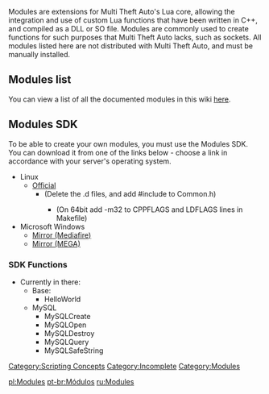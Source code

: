 Modules are extensions for Multi Theft Auto's Lua core, allowing the integration and use of custom Lua functions that have been written in C++, and compiled as a DLL or SO file. Modules are commonly used to create functions for such purposes that Multi Theft Auto lacks, such as sockets. All modules listed here are not distributed with Multi Theft Auto, and must be manually installed.

Modules list
------------

You can view a list of all the documented modules in this wiki [here](/:Category:Modules.md "wikilink").

Modules SDK
-----------

To be able to create your own modules, you must use the Modules SDK. You can download it from one of the links below - choose a link in accordance with your server's operating system.

-   Linux
    -   [Official](http://files.mtasa.com/apps/1.0/dm/ml_devkit.tar.gz)
        -   (Delete the .d files, and add \#include <cstring> to Common.h)
            -   (On 64bit add -m32 to CPPFLAGS and LDFLAGS lines in Makefile)
-   Microsoft Windows
    -   [Mirror (Mediafire)](http://www.mediafire.com/?b8b3asgegn0xkm4)
    -   [Mirror (MEGA)](https://mega.co.nz/#!nBNGUCgQ!3AHEJt684Heu9bN5de8xwAQ3h-qq5-V6fjUeU7rj5hI)

### SDK Functions

-   Currently in there:
    -   Base:
        -   HelloWorld
    -   MySQL
        -   MySQLCreate
        -   MySQLOpen
        -   MySQLDestroy
        -   MySQLQuery
        -   MySQLSafeString

[Category:Scripting Concepts](/Category:Scripting_Concepts.md "wikilink") [Category:Incomplete](/Category:Incomplete.md "wikilink") [Category:Modules](/Category:Modules.md "wikilink")

[pl:Modules](/pl:Modules.md "wikilink") [pt-br:Módulos](/pt-br:Módulos.md "wikilink") [ru:Modules](/ru:Modules.md "wikilink")
